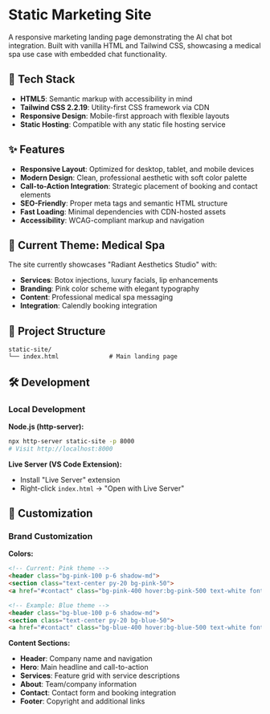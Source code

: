 # Static Marketing Site

A responsive marketing landing page demonstrating the AI chat bot integration. Built with vanilla HTML and Tailwind CSS, showcasing a medical spa use case with embedded chat functionality.

## 🚀 Tech Stack

- **HTML5**: Semantic markup with accessibility in mind
- **Tailwind CSS 2.2.19**: Utility-first CSS framework via CDN
- **Responsive Design**: Mobile-first approach with flexible layouts
- **Static Hosting**: Compatible with any static file hosting service

## ✨ Features

- **Responsive Layout**: Optimized for desktop, tablet, and mobile devices
- **Modern Design**: Clean, professional aesthetic with soft color palette
- **Call-to-Action Integration**: Strategic placement of booking and contact elements
- **SEO-Friendly**: Proper meta tags and semantic HTML structure
- **Fast Loading**: Minimal dependencies with CDN-hosted assets
- **Accessibility**: WCAG-compliant markup and navigation

## 🎨 Current Theme: Medical Spa

The site currently showcases "Radiant Aesthetics Studio" with:
- **Services**: Botox injections, luxury facials, lip enhancements
- **Branding**: Pink color scheme with elegant typography
- **Content**: Professional medical spa messaging
- **Integration**: Calendly booking integration

## 📁 Project Structure

```
static-site/
└── index.html              # Main landing page
```

## 🛠️ Development

### Local Development

**Node.js (http-server):**
```bash
npx http-server static-site -p 8000
# Visit http://localhost:8000
```

**Live Server (VS Code Extension):**
- Install "Live Server" extension
- Right-click `index.html` → "Open with Live Server"

## 🎨 Customization

### Brand Customization

**Colors:**
```html
<!-- Current: Pink theme -->
<header class="bg-pink-100 p-6 shadow-md">
<section class="text-center py-20 bg-pink-50">
<a href="#contact" class="bg-pink-400 hover:bg-pink-500 text-white font-semibold py-2 px-4 rounded">

<!-- Example: Blue theme -->
<header class="bg-blue-100 p-6 shadow-md">
<section class="text-center py-20 bg-blue-50">
<a href="#contact" class="bg-blue-400 hover:bg-blue-500 text-white font-semibold py-2 px-4 rounded">
```

**Content Sections:**
- **Header**: Company name and navigation
- **Hero**: Main headline and call-to-action
- **Services**: Feature grid with service descriptions
- **About**: Team/company information
- **Contact**: Contact form and booking integration
- **Footer**: Copyright and additional links
